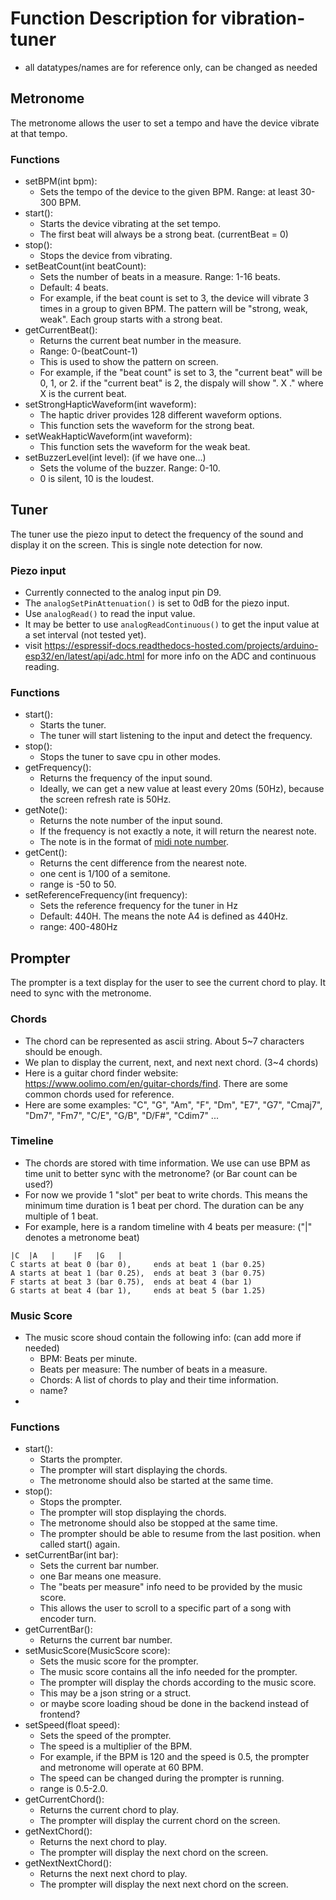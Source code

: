 # Function Description for vibration-tuner
- all datatypes/names are for reference only, can be changed as needed
## Metronome
The metronome allows the user to set a tempo and have the device vibrate at that tempo.
### Functions
- setBPM(int bpm): 
    - Sets the tempo of the device to the given BPM. Range: at least 30-300 BPM.
- start(): 
    - Starts the device vibrating at the set tempo.
    - The first beat will always be a strong beat. (currentBeat = 0)
- stop(): 
    - Stops the device from vibrating.
- setBeatCount(int beatCount): 
    - Sets the number of beats in a measure. Range: 1-16 beats.
    - Default: 4 beats.
    - For example, if the beat count is set to 3, the device will vibrate 3 times in a group to given BPM. The pattern will be "strong, weak, weak". Each group starts with a strong beat.
- getCurrentBeat(): 
    - Returns the current beat number in the measure.
    - Range: 0-(beatCount-1)
    - This is used to show the pattern on screen.
    - For example, if the "beat count" is set to 3, the "current beat" will be 0, 1, or 2. if the "current beat" is 2, the dispaly will show ". X ." where X is the current beat.
- setStrongHapticWaveform(int waveform): 
    - The haptic driver provides 128 different waveform options.
    - This function sets the waveform for the strong beat.
- setWeakHapticWaveform(int waveform): 
    - This function sets the waveform for the weak beat.
- setBuzzerLevel(int level): (if we have one...)
    - Sets the volume of the buzzer. Range: 0-10.
    - 0 is silent, 10 is the loudest.

## Tuner
The tuner use the piezo input to detect the frequency of the sound and display it on the screen. This is single note detection for now.
### Piezo input
- Currently connected to the analog input pin D9.
- The `analogSetPinAttenuation()` is set to 0dB for the piezo input.
- Use `analogRead()` to read the input value.
- It may be better to use `analogReadContinuous()` to get the input value at a set interval (not tested yet).
- visit https://espressif-docs.readthedocs-hosted.com/projects/arduino-esp32/en/latest/api/adc.html for more info on the ADC and continuous reading.
### Functions
- start(): 
    - Starts the tuner.
    - The tuner will start listening to the input and detect the frequency.
- stop():
    - Stops the tuner to save cpu in other modes.
- getFrequency():
    - Returns the frequency of the input sound.
    - Ideally, we can get a new value at least every 20ms (50Hz), because the screen refresh rate is 50Hz.
- getNote():
    - Returns the note number of the input sound.
    - If the frequency is not exactly a note, it will return the nearest note.
    - The note is in the format of [midi note number](https://inspiredacoustics.com/en/MIDI_note_numbers_and_center_frequencies).
- getCent():
    - Returns the cent difference from the nearest note.
    - one cent is 1/100 of a semitone.
    - range is -50 to 50.
- setReferenceFrequency(int frequency):
    - Sets the reference frequency for the tuner in Hz
    - Default: 440H. The means the note A4 is defined as 440Hz.
    - range: 400-480Hz

## Prompter
The prompter is a text display for the user to see the current chord to play. It need to sync with the metronome.
### Chords
- The chord can be represented as ascii string. About 5~7 characters should be enough.
- We plan to display the current, next, and next next chord. (3~4 chords)
- Here is a guitar chord finder website: https://www.oolimo.com/en/guitar-chords/find. There are some common chords used for reference.
- Here are some examples: "C", "G", "Am", "F", "Dm", "E7", "G7", "Cmaj7", "Dm7", "Fm7", "C/E", "G/B", "D/F#", "Cdim7" ...
### Timeline
- The chords are stored with time information. We use can use BPM as time unit to better sync with the metronome? (or Bar count can be used?)
- For now we provide 1 "slot" per beat to write chords. This means the minimum time duration is 1 beat per chord. The duration can be any multiple of 1 beat.
- For example, here is a random timeline with 4 beats per measure: ("|" denotes a metronome beat)
```
|C  |A   |    |F   |G   |
C starts at beat 0 (bar 0),     ends at beat 1 (bar 0.25)
A starts at beat 1 (bar 0.25),  ends at beat 3 (bar 0.75)
F starts at beat 3 (bar 0.75),  ends at beat 4 (bar 1)
G starts at beat 4 (bar 1),     ends at beat 5 (bar 1.25)
```
### Music Score
- The music score shoud contain the following info: (can add more if needed)
    - BPM: Beats per minute.
    - Beats per measure: The number of beats in a measure.
    - Chords: A list of chords to play and their time information.
    - name? 
- 
### Functions
- start():
    - Starts the prompter.
    - The prompter will start displaying the chords.
    - The metronome should also be started at the same time.
- stop():
    - Stops the prompter.
    - The prompter will stop displaying the chords.
    - The metronome should also be stopped at the same time.
    - The prompter should be able to resume from the last position. when called start() again.
- setCurrentBar(int bar):
    - Sets the current bar number.
    - one Bar means one measure.
    - The "beats per measure" info need to be provided by the music score.
    - This allows the user to scroll to a specific part of a song with encoder turn.
- getCurrentBar():
    - Returns the current bar number.
- setMusicScore(MusicScore score):
    - Sets the music score for the prompter.
    - The music score contains all the info needed for the prompter.
    - The prompter will display the chords according to the music score.
    - This may be a json string or a struct.
    - or maybe score loading shoud be done in the backend instead of frontend?
- setSpeed(float speed):
    - Sets the speed of the prompter.
    - The speed is a multiplier of the BPM.
    - For example, if the BPM is 120 and the speed is 0.5, the prompter and metronome will operate at 60 BPM.
    - The speed can be changed during the prompter is running.
    - range is 0.5-2.0.
- getCurrentChord():
    - Returns the current chord to play.
    - The prompter will display the current chord on the screen.
- getNextChord():
    - Returns the next chord to play.
    - The prompter will display the next chord on the screen.
- getNextNextChord():
    - Returns the next next chord to play.
    - The prompter will display the next next chord on the screen.

  